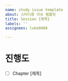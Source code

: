 ```yaml
---
name: study issue template
about: 스터디용 이슈 탬플릿
title: Session {제목}
labels: ''
assignees: luke0408

---
```


# 진행도
- [ ] Chapter [제목]
